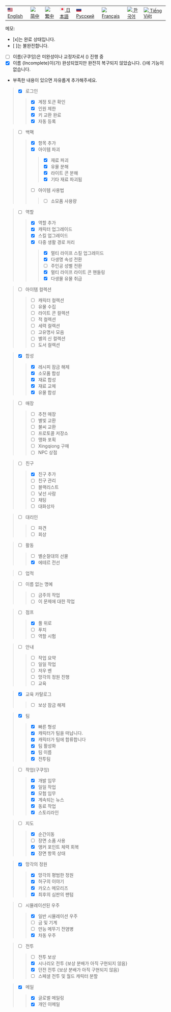 <div align="center">
<table>
<td valign="center"><a href="EN.md"><img src="https://github.com/twitter/twemoji/blob/master/assets/svg/1f1fa-1f1f8.svg" width="16"/> English</td>
 
<td valign="center"><a href="zh-CN.md"><img src="https://em-content.zobj.net/thumbs/120/twitter/351/flag-china_1f1e8-1f1f3.png" width="16"/> 简中</td>
 
<td valign="center"><a href="zh-TW.md"><img src="https://em-content.zobj.net/thumbs/120/twitter/351/flag-china_1f1e8-1f1f3.png" width="16"/> 繁中</td>
 
<td valign="center"><a href="JP.md"><img src="https://github.com/twitter/twemoji/blob/master/assets/svg/1f1ef-1f1f5.svg" width="16"/> 日本語</td>
 
<td valign="center"><a href="RU.md"><img src="https://github.com/twitter/twemoji/blob/master/assets/svg/1f1f7-1f1fa.svg" width="16"/> Русский</a></td>

<td valign="center"><a href="FR.md"><img src="https://em-content.zobj.net/thumbs/160/twitter/154/flag-for-france_1f1eb-1f1f7.png" width="16"/> Français</td>
 
<td valign="center"><a href="KR.md"><img src="https://em-content.zobj.net/source/twitter/53/flag-for-south-korea_1f1f0-1f1f7.png" width="16"/> 한국어</td>
 
<td valign="center"><a href="VI.md"><img src="https://em-content.zobj.net/thumbs/120/twitter/351/flag-vietnam_1f1fb-1f1f3.png" width="16"/> Tiếng Việt </a></td>
</table>
</div>

메모:

- [x]는 완료 상태입니다.
- [ ]는 불완전합니다.
- [ ] 이름(구쿠잉)은 미완성이나 교정자로서 () 진행 중
- [x] 이름 {Incomplete}이(가) 완성되었지만 완전히 복구되지 않았습니다. {}에 기능이 없습니다.
- 부족한 내용이 있으면 자유롭게 추가해주세요.

> - [x] 로그인
>> - [x] 계정 토큰 확인
>> - [x] 인원 제한
>> - [x] 키 교환 완료
>> - [x] 자동 등록

> - [ ] 백팩
>> - [x] 항목 추가
>> - [x] 아이템 파괴
>>> - [x] 재료 파괴
>>> - [x] 유물 분해
>>> - [x] 라이트 콘 분해
>>> - [x] 기타 재료 파괴됨
>> - [ ] 아이템 사용법
>>> - [ ] 소모품 사용량

> - [ ] 역할
>> - [x] 역할 추가
>> - [x] 캐릭터 업그레이드
>> - [x] 스킬 업그레이드
>> - [x] 다중 생활 경로 처리
>>> - [x] 멀티 라이프 스킬 업그레이드
>>> - [x] 다생명 속성 전환
>>> - [ ] 주인공 성별 전환
>>> - [x] 멀티 라이프 라이트 콘 핸들링
>>> - [x] 다생물 유물 취급


> - [ ] 아이템 컬렉션
>> - [ ] 캐릭터 컬렉션
>> - [ ] 유물 수집
>> - [ ] 라이트 콘 컬렉션
>> - [ ] 적 컬렉션
>> - [ ] 세력 컬렉션
>> - [ ] 고유명사 모음
>> - [ ] 별의 신 컬렉션
>> - [ ] 도서 컬렉션

> - [x] 합성
>> - [x] 레시피 잠금 해제
>> - [x] 소모품 합성
>> - [x] 재료 합성
>> - [x] 재료 교체
>> - [x] 유물 합성

> - [ ] 매장
>> - [ ] 추천 매장
>> - [ ] 별빛 교환
>> - [ ] 불씨 교환
>> - [ ] 프로토콜 저장소
>> - [ ] 맹화 포획
>> - [ ] Xingqiong 구매
>> - [ ] NPC 상점

> - [ ] 친구
>> - [x] 친구 추가
>> - [ ] 친구 관리
>> - [ ] 블랙리스트
>> - [ ] 낯선 사람
>> - [ ] 채팅
>> - [ ] 대화상자

> - [ ] 대리인
>> - [ ] 파견
>> - [ ] 회상

> - [ ] 활동
>> - [ ] 별순찰대의 선물
>> - [x] 에테르 전선

> - [ ] 업적

> - [ ] 이름 없는 명예
>> - [ ] 금주의 작업
>> - [ ] 이 문제에 대한 작업

> - [ ] 점프
>> - [x] 풀 위로
>> - [ ] 푸치
>> - [ ] 역할 시험

> - [ ] 안내
>> - [ ] 작업 요약
>> - [ ] 일일 작업
>> - [ ] 저우 벤
>> - [ ] 망각의 정원 진행
>> - [ ] 교육

> - [x] 교육 카탈로그
>> - [ ] 보상 잠금 해제

> - [x] 팀
>> - [x] 빠른 형성
>> - [x] 캐릭터가 팀을 떠납니다.
>> - [x] 캐릭터가 팀에 합류합니다
>> - [x] 팀 활성화
>> - [x] 팀 이름
>> - [x] 전투팀

> - [ ] 작업(구쿠잉)
>> - [x] 개발 임무
>> - [x] 일일 작업
>> - [x] 모험 임무
>> - [x] 계속되는 뉴스
>> - [x] 동료 작업
>> - [x] 스토리라인

> - [ ] 지도
>> - [x] 순간이동
>> - [ ] 장면 소품 사용
>> - [x] 앵커 포인트 체력 회복
>> - [x] 장면 항목 상태

> - [x] 망각의 정원
>> - [x] 망각의 평범한 정원
>> - [x] 허구의 이야기
>> - [x] 카오스 메모리즈
>> - [x] 최후의 심판의 팬텀

> - [ ] 시뮬레이션된 우주
>> - [x] 일반 시뮬레이션 우주
>> - [ ] 금 및 기계
>> - [ ] 만능 메뚜기 전염병
>> - [x] 차동 우주

> - [ ] 전투
>> - [ ] 전투 보상
>> - [x] 시나리오 전투 {보상 분배가 아직 구현되지 않음}
>> - [x] 던전 전투 {보상 분배가 아직 구현되지 않음}
>> - [ ] 스페셜 전투 및 월드 캐릭터 분할

> - [x] 메일
>> - [x] 글로벌 메일링
>> - [x] 개인 이메일